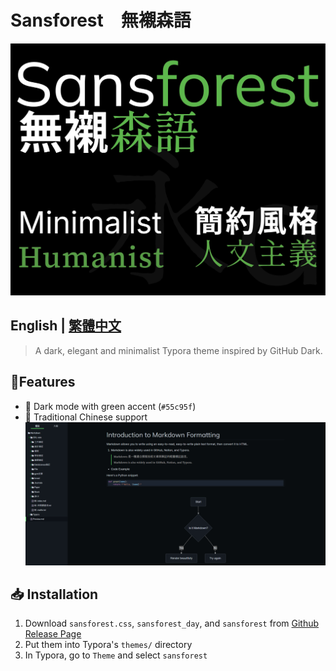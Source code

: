 # Sansforest　無襯森語
![thumbnail](./thumbnail.png)

## English | [繁體中文](README_TC.md)

> A dark, elegant and minimalist Typora theme inspired by GitHub Dark.

## 📧Features

- 🖤 Dark mode with green accent (`#55c95f`)
- 🧠 Traditional Chinese support
![Preview](./Preview/preview.png)

## 📥 Installation

1. Download `sansforest.css`, `sansforest_day`, and `sansforest` from [Github Release Page](https://github.com/obscurefreeman/typora_theme_blackout/releases)
2. Put them into Typora's `themes/` directory
3. In Typora, go to `Theme` and select `sansforest`